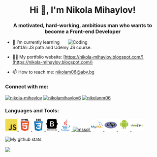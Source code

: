 
<h1 align="center">Hi 👋, I'm Nikola Mihaylov!</h1>
<h3 align="center">A motivated, hard-working, ambitious man who wants to become a Front-end Developer</h3>
<img align="right" alt="Coding" width="300"  src="https://globaleducation.s3.ap-south-1.amazonaws.com/globaledu/gif/front-end-development.gif">

- 🌱 I’m currently learning SoftUni JS path and Udemy JS course. 

- 👨‍💻 My portfolio website:  [https://nikola-mihaylov.blogspot.com/](https://nikola-mihaylov.blogspot.com/)

- 📫 How to reach me:  nikolam06@abv.bg

<h3 align="left">Connect with me:</h3>
<p align="left">
<a href="https://linkedin.com/in/nikola-mihaylov" target="blank"><img align="center" src="https://raw.githubusercontent.com/rahuldkjain/github-profile-readme-generator/master/src/images/icons/Social/linked-in-alt.svg" alt="nikola-mihaylov" height="30" width="40" /></a>
<a href="https://fb.com/nikolamihaylov6" target="blank"><img align="center" src="https://raw.githubusercontent.com/rahuldkjain/github-profile-readme-generator/master/src/images/icons/Social/facebook.svg" alt="nikolamihaylov6" height="30" width="40" /></a>
<a href="https://instagram.com/nikolanm06" target="blank"><img align="center" src="https://raw.githubusercontent.com/rahuldkjain/github-profile-readme-generator/master/src/images/icons/Social/instagram.svg" alt="nikolanm06" height="30" width="40" /></a>
</p>

<h3 align="left">Languages and Tools:</h3>
<p align="left"> <a href="https://developer.mozilla.org/en-US/docs/Web/JavaScript" target="_blank" rel="noreferrer"> <img src="https://raw.githubusercontent.com/devicons/devicon/master/icons/javascript/javascript-original.svg" alt="javascript" width="40" height="40"/> </a> <a href="https://www.w3.org/html/" target="_blank" rel="noreferrer"> <img src="https://raw.githubusercontent.com/devicons/devicon/master/icons/html5/html5-original-wordmark.svg" alt="html5" width="40" height="40"/> </a> </a> <a href="https://www.w3schools.com/css/" target="_blank" rel="noreferrer"> <img src="https://raw.githubusercontent.com/devicons/devicon/master/icons/css3/css3-original-wordmark.svg" alt="css3" width="40" height="40"/> </a> <a href="https://getbootstrap.com" target="_blank" rel="noreferrer"> <img src="https://raw.githubusercontent.com/devicons/devicon/master/icons/bootstrap/bootstrap-plain-wordmark.svg" alt="bootstrap" width="40" height="40"/>  <a href="https://www.java.com" target="_blank" rel="noreferrer"> <img src="https://raw.githubusercontent.com/devicons/devicon/master/icons/java/java-original.svg" alt="java" width="40" height="40"/> </a>  <a href="https://www.microsoft.com/en-us/sql-server" target="_blank" rel="noreferrer"> <img src="https://www.svgrepo.com/show/303229/microsoft-sql-server-logo.svg" alt="mssql" width="40" height="40"/> </a> <a href="https://www.mysql.com/" target="_blank" rel="noreferrer"> <img src="https://raw.githubusercontent.com/devicons/devicon/master/icons/mysql/mysql-original-wordmark.svg" alt="mysql" width="40" height="40"/> </a> <a href="https://www.php.net" target="_blank" rel="noreferrer"> <img src="https://raw.githubusercontent.com/devicons/devicon/master/icons/php/php-original.svg" alt="php" width="40" height="40"/> </a> <a href="https://developer.android.com" target="_blank" rel="noreferrer"> <img src="https://raw.githubusercontent.com/devicons/devicon/master/icons/android/android-original-wordmark.svg" alt="android" width="40" height="40"/> </a>  <a href="https://nodejs.org" target="_blank" rel="noreferrer"> <img src="https://raw.githubusercontent.com/devicons/devicon/master/icons/nodejs/nodejs-original-wordmark.svg" alt="nodejs" width="40" height="40"/> </a>  </p>

<img align="center" src="https://github-readme-streak-stats.herokuapp.com?user=nikolamihailov&theme=vue-dark&hide_border=true&date_format=M%20j%5B%2C%20Y%5D" alt="My github stats" />
<p>
<img align="center" src="https://github-readme-stats.vercel.app/api/top-langs/?username=nikolamihailov&layout=compact&theme=cobalt&hide_border=true" /></p>









